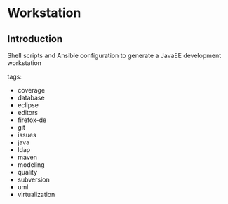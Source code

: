 Workstation
===========

Introduction
------------

Shell scripts and Ansible configuration to generate a JavaEE development workstation

tags:

- coverage
- database
- eclipse
- editors
- firefox-de
- git
- issues
- java
- ldap
- maven
- modeling
- quality
- subversion
- uml
- virtualization
